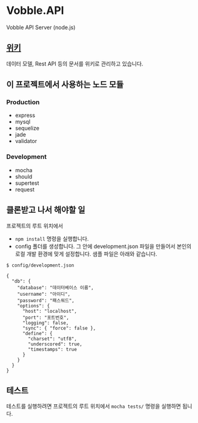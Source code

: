 Vobble.API
==========

Vobble API Server (node.js)

## [위키](https://github.com/NextersAppFactory/Vobble.API/wiki/_pages)

데이터 모델, Rest API 등의 문서를 위키로 관리하고 있습니다.

## 이 프로젝트에서 사용하는 노드 모듈

### Production
- express
- mysql
- sequelize
- jade
- validator

### Development
- mocha
- should
- supertest
- request

## 클론받고 나서 해야할 일

프로젝트의 루트 위치에서
- `npm install` 명령을 실행합니다.
- config 폴더를 생성합니다. 그 안에 development.json 파일을 만들어서 본인의 로컬 개발 환경에 맞게 설정합니다. 샘플 파일은 아래와 같습니다.

```
$ config/development.json

{
  "db": {
    "database": "데이터베이스 이름",
    "username": "아이디",
    "password": "패스워드",
    "options": {
      "host": "localhost",
      "port": "포트번호",
      "logging": false,
      "sync": { "force": false },
      "define": {
        "charset": "utf8",
        "underscored": true,
        "timestamps": true
      }
    }
  }
}

```

## 테스트

테스트를 실행하려면 프로젝트의 루트 위치에서 `mocha tests/` 명령을 실행하면 됩니다.